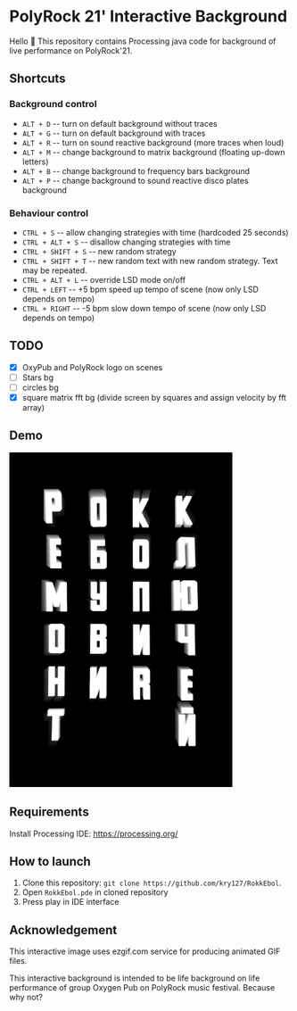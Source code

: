 # PolyRock 21' Interactive Background

Hello 👋
This repository contains Processing java code for background of live performance on PolyRock'21.

## Shortcuts
### Background control
* `ALT + D` -- turn on default background without traces
* `ALT + G` -- turn on default background with traces
* `ALT + R` -- turn on sound reactive background (more traces when loud)
* `ALT + M` -- change background to matrix background (floating up-down letters)
* `ALT + B` -- change background to frequency bars background
* `ALT + P` -- change background to sound reactive disco plates background

### Behaviour control
* `CTRL + S` -- allow changing strategies with time (hardcoded 25 seconds)
* `CTRL + ALT + S` -- disallow changing strategies with time
* `CTRL + SHIFT + S` -- new random strategy
* `CTRL + SHIFT + T` -- new random text with new random strategy. Text may be repeated.
* `CTRL + ALT + L` -- override LSD mode on/off
* `CTRL + LEFT` -- +5 bpm speed up tempo of scene (now only LSD depends on tempo)
* `CTRL + RIGHT` -- -5 bpm slow down tempo of scene (now only LSD depends on tempo)

## TODO

- [x] OxyPub and PolyRock logo on scenes
- [ ] Stars bg
- [ ] circles bg
- [x] square matrix fft bg (divide screen by squares and assign velocity by fft array)

## Demo
![рокк ебол мупю ович](data/ezgif-3-e10e89d2a88a.gif)

## Requirements
Install Processing IDE:
https://processing.org/

## How to launch
1. Clone this repository: `git clone https://github.com/kry127/RokkEbol`.
2. Open `RokkEbol.pde` in cloned repository
3. Press play in IDE interface

## Acknowledgement

This interactive image uses ezgif.com service for producing animated GIF files.

This interactive background is intended to be life background on life performance of group Oxygen Pub on PolyRock music festival.
Because why not?


